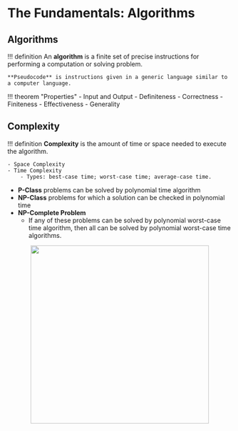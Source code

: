 # The Fundamentals: Algorithms

## Algorithms

!!! definition
    An **algorithm** is a finite set of precise instructions for performing a computation or solving problem.

    **Pseudocode** is instructions given in a generic language similar to a computer language.

!!! theorem "Properties"
    - Input and Output
    - Definiteness
    - Correctness
    - Finiteness
    - Effectiveness
    - Generality

## Complexity

!!! definition
    **Complexity** is the amount of time or space needed to execute the algorithm.

    - Space Complexity
    - Time Complexity
        - Types: best-case time; worst-case time; average-case time.

- **P-Class**	problems can be solved by polynomial time algorithm
- **NP-Class**	problems for which a solution can be checked in polynomial time
- **NP-Complete Problem**
    - If any of these problems can be solved by polynomial worst-case time algorithm, then all can be solved by polynomial worst-case time algorithms.

<div align="center">
	<img src="../Pic/4.png" style="width:400px"/>
</div>